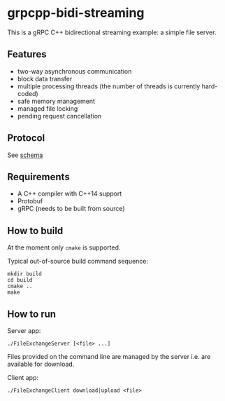grpcpp-bidi-streaming
=====================

This is a gRPC C++ bidirectional streaming example: a simple file server.

## Features
* two-way asynchronous communication
* block data transfer
* multiple processing threads (the number of threads is currently hard-coded)
* safe memory management
* managed file locking
* pending request cancellation

## Protocol
See [schema](common/FileExchange.proto)

## Requirements
* A C++ compiler with C++14 support
* Protobuf
* gRPC (needs to be built from source)

## How to build

At the moment only `cmake` is supported.

Typical out-of-source build command sequence:
```
mkdir build
cd build
cmake ..
make
```

## How to run

Server app:

`./FileExchangeServer [<file> ...]`

Files provided on the command line are managed by the server i.e. are available for download.


Client app:

`./FileExchangeClient download|upload <file>`

